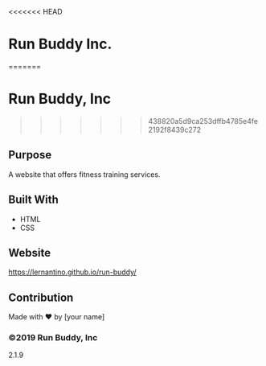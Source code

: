 <<<<<<< HEAD
# Run Buddy Inc.
=======
# Run Buddy, Inc
>>>>>>> 438820a5d9ca253dffb4785e4fe2192f8439c272

## Purpose
A website that offers fitness training services. 

## Built With
* HTML
* CSS

## Website
https://lernantino.github.io/run-buddy/

## Contribution
Made with ❤️ by [your name]

### ©️2019 Run Buddy, Inc 
2.1.9